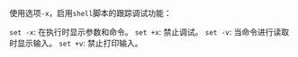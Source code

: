 使用选项`-x`，启用`shell`脚本的跟踪调试功能：

`set -x`: 在执行时显示参数和命令。
`set +x`: 禁止调试。
`set -v`: 当命令进行读取时显示输入。
`set +v`: 禁止打印输入。